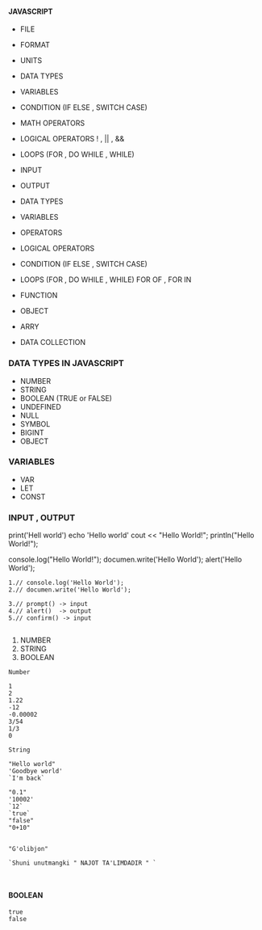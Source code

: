 #### JAVASCRIPT

- FILE
- FORMAT
- UNITS
- DATA TYPES
- VARIABLES
- CONDITION (IF ELSE , SWITCH CASE)
- MATH OPERATORS
- LOGICAL OPERATORS  ! , || ,  &&
- LOOPS  (FOR , DO WHILE , WHILE)



- INPUT 
- OUTPUT

- DATA TYPES
- VARIABLES
- OPERATORS
- LOGICAL OPERATORS
- CONDITION (IF ELSE , SWITCH CASE)
- LOOPS (FOR , DO WHILE , WHILE) FOR OF , FOR IN
- FUNCTION 
- OBJECT
- ARRY 
- DATA COLLECTION

### DATA TYPES IN JAVASCRIPT

- NUMBER
- STRING
- BOOLEAN (TRUE or FALSE)
- UNDEFINED
- NULL
- SYMBOL
- BIGINT
- OBJECT

### VARIABLES

- VAR 
- LET 
- CONST

### INPUT , OUTPUT

print('Hell world')
echo 'Hello world'
cout << "Hello World!";
println("Hello World!");

console.log("Hello World!");
documen.write('Hello World');
alert('Hello World');


```
1.// console.log('Hello World');
2.// documen.write('Hello World');

3.// prompt() -> input
4.// alert()  -> output
5.// confirm() -> input


```


1. NUMBER
2. STRING
3. BOOLEAN

<code>Number</code>

```
1
2
1.22
-12
-0.00002
3/54
1/3
0

```

<code>String</code>

```
"Hello world"
'Goodbye world'
`I'm back`

"0.1"
'10002'
`12`
`true`
"false"
"0+10"


"G'olibjon"

`Shuni unutmangki " NAJOT TA'LIMDADIR " `



```


#### BOOLEAN

```
true
false


```


